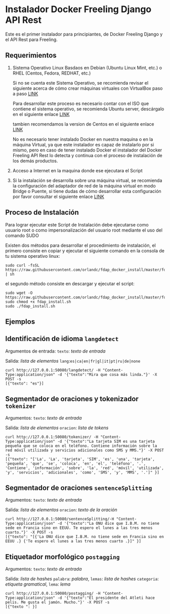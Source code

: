 # Instalador Docker Freeling Django API Rest

Este es el primer instalador para principiantes, de Docker Freeling Django y el API Rest para Freeling.

## Requerimientos

1. Sistema Operativo Linux Basdaos en Debian (Ubuntu Linux Mint, etc.) o RHEL (Centos, Fedora, REDHAT, etc.)

    Si no se cuenta este Sistema Operativo, se recomienda revisar el siguiente acerca de cómo crear máquinas virtuales con VirtualBox paso a paso [LINK](https://www.softzone.es/2014/10/30/como-crear-una-maquina-virtual-con-virtualbox-paso-paso/)

    Para desarrollar este proceso es necesario contar con el ISO que contiene el sistema operativo, se recomienda Ubuntu server, descárgalo en el siguiente enlace [LINK](https://www.ubuntu.com/download/server)

    tambien recomendamos la version de Centos en el siguiente enlace [LINK](https://www.centos.org/download/)

    No es necesario tener instalado Docker en nuestra maquina o en la máquina Virtual, ya que este instalador es capaz de instalarlo por si mismo, pero en caso de tener instalado Docker el instalador del Docker Freeling API Rest lo detecta y continua con el proceso de instalación de los demás productos.

2. Acceso a Internet en la maquina donde ese ejecutara el Script

3. Si la instalación se desarrolla sobre una máquina virtual, se recomienda la configuración del adaptador de red de la máquina virtual en modo Bridge o Puente, si tiene dudas de cómo desarrollar esta configuración por favor consultar el siguiente enlace [LINK](https://geek-university.com/oracle-virtualbox/configure-bridged-networks/)


## Proceso de Instalación

Para lograr ejecutar este Script de Instalación debe ejecutarse como usuario root o como impersonalización del usuario root mediante el uso del comando SUDO

Existen dos métodos para desarrollar el procedimiento de instalación, el primero consiste en copiar y ejecutar el siguiente comando en la consola de tu sistema operativo linux:

    sudo curl -fsSL https://raw.githubusercontent.com/orlandc/fdap_docker_install/master/fdap_install.sh | sh

el segundo método consiste en descargar y ejecutar el script:

    sudo wget -O https://raw.githubusercontent.com/orlandc/fdap_docker_install/master/fdap_install.sh
    sudo chmod +x fdap_install.sh
    sudo ./fdap_install.sh

## Ejemplos

## Identificación de idioma `langdetect`

Argumentos de entrada: `texto`: *texto de entrada* 

Salida: *lista de elementos* `lang`:`es|ca|en|fr|gl|it|pt|ru|de|none`


    curl http://127.0.0.1:50080/langdetect/ -H "Content-Type:application/json" -d '{"texto":"Mira que cosa más linda."}' -X POST -s
    [{"texto": "es"}]

## Segmentador de oraciones y tokenizador `tokenizer`

Argumentos: `texto`: *texto de entrada*

Salida: *lista de elementos* `oracion`: *lista de tokens*


    curl http://127.0.0.1:50080/tokenizer/ -H "Content-Type:application/json" -d '{"texto":"La tarjeta SIM es una tarjeta pequeña que se coloca en el teléfono. Contiene información sobre la red móvil utilizada y servicios adicionales como SMS y MMS."}' -X POST -s
    [{"texto": "['La', 'La', 'tarjeta', 'SIM', 'es', 'una', 'tarjeta', 'pequeña', 'que', 'se', 'coloca', 'en', 'el', 'teléfono', '.', 'Contiene', 'información', 'sobre', 'la', 'red', 'móvil', 'utilizada', 'y', 'servicios', 'adicionales', 'como', 'SMS', 'y', 'MMS', '.']" }]


## Segmentador de oraciones `sentenceSplitting`

Argumentos: `texto`: *texto de entrada*

Salida: *lista de elementos* `oracion`: *texto de la oración*

    curl http://127.0.0.1:50080/sentenceSplitting/-H "Content-Type:application/json" -d '{"texto":"La ONU dice que I.B.M. no tiene sede en Francia sino en EEUU. Te espero el lunes a las tres menos cuarto."}' -X POST -s
    [{"texto": "[{'La ONU dice que I.B.M. no tiene sede en Francia sino en EEUU .} {'Te espero el lunes a las tres menos cuarto .}]" }]


## Etiquetador morfológico `postagging`

Argumentos: `texto`: *texto de entrada*

Salida: *lista de hashes* `palabra`: *palabra*, `lemas`: *lista de hashes* `categoria`: *etiqueta gramatical*, `lema`: *lema*


    curl http://127.0.0.1:50080/postagging/ -H "Content-Type:application/json" -d '{"texto":"El presidente del Atleti hace pelis. Me gusta el jamón. Mucho."}' -X POST -s
    [{"texto ": }]
